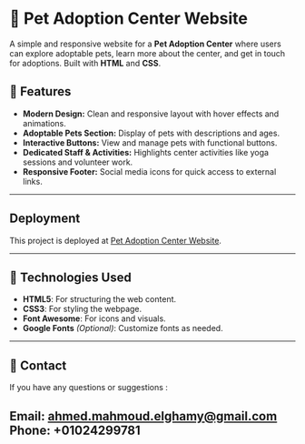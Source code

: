 # 🐾 Pet Adoption Center Website

A simple and responsive website for a **Pet Adoption Center** where users can explore adoptable pets, learn more about the center, and get in touch for adoptions. Built with **HTML** and **CSS**.


## 🚀 Features

- **Modern Design:** Clean and responsive layout with hover effects and animations.
- **Adoptable Pets Section:** Display of pets with descriptions and ages.
- **Interactive Buttons:** View and manage pets with functional buttons.
- **Dedicated Staff & Activities:** Highlights center activities like yoga sessions and volunteer work.
- **Responsive Footer:** Social media icons for quick access to external links.

---

## Deployment
This project is deployed at [Pet Adoption Center Website](https://landing-page-ten-rust-78.vercel.app/).

---


## 🎨 Technologies Used

- **HTML5**: For structuring the web content.
- **CSS3**: For styling the webpage.
- **Font Awesome**: For icons and visuals.
- **Google Fonts** *(Optional)*: Customize fonts as needed.

---

## 📧 Contact

If you have any questions or suggestions :

Email: ahmed.mahmoud.elghamy@gmail.com
Phone: +01024299781
---




